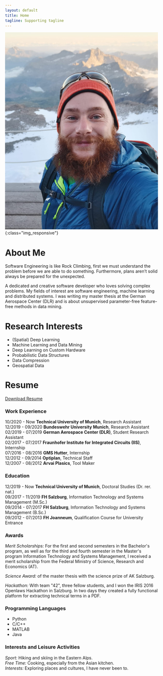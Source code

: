 ```yaml
---
layout: default
title: Home
tagline: Supporting tagline
---
```



![image-title-here](images/self.png){:class="img_responsive"}

# About Me
Software Engineering is like Rock Climbing, first we must understand the problem before we are able to do something. Furthermore, plans aren’t solid always be prepared for the unexpected.

A dedicated and creative software developer who loves solving complex problems. My fields of interest are software engineering, machine learning and distributed systems. I was writing my master thesis at the German Aerospace Center (DLR) and is about unsupervised parameter-free feature-free methods in data mining.
# Research Interests
* (Spatial) Deep Learning
* Machine Learning and Data Mining
* Deep Learning on Custom Hardware
* Probabilistic Data Structures
* Data Compression
* Geospatial Data

# Resume
<a id="basic_button" href="{% link /files/cv_gabriel_dax.pdf %}">Download Resume</a>

### Work Experience
10/2020 - Now     **Technical University of Munich**, Research Assistant <br/>
12/2019 - 09/2020 **Bundeswehr University Munich**, Research Assistant  <br/>
02/2019 - 07/2019 **German Aerospace Center (DLR)**, Student Research Assistant  <br/>
02/2017 - 07/2017 **Fraunhofer Institute for Integrated Circuits (IIS)**, Internship <br/>
07/2016 - 08/2016 **GMS Hutter**, Internship <br/>
12/2012 - 09/2014 **Optiplan**, Technical Staff <br/>
12/2007 - 08/2012 **Arvai Plasics**, Tool Maker <br/>

### Education
12/2019 - Now     **Technical University of Munich**, Doctoral Studies (Dr. rer. nat.) <br/>
09/2017 - 11/2019 **FH Salzburg**, Information Technology and Systems Management (M.Sc.) <br/>
09/2014 - 07/2017 **FH Salzburg**, Information Technology and Systems Management (B.Sc.) <br/>
09/2012 - 07/2013 **FH Joanneum**, Qualification Course for University Entrance <br/> 

### Awards
*Merit Scholarships:* For the first and second semesters in the Bachelor's program, 
as well as for the third and fourth semester in the Master's program Information Technology and Systems Management, 
I received a merit scholarship from the Federal Ministry of Science, Research and Economics (AT).

*Science Award:* of the master thesis with the science prize of AK Salzburg.

*Hackathon:* With team "42", three fellow students, and I won the IRIS 2016 Openlaws Hackathon in Salzburg. In two days they created a fully functional platform for extracting technical terms in a PDF.

### Programming Languages
* Python
* C/C++
* MATLAB
* Java

### Interests and Leisure Activities
*Sport:* Hiking and skiing in the Eastern Alps. <br/>
*Free Time:* Cooking, especially from the Asian kitchen. <br/>
*Interests:* Exploring places and cultures, I have never been to. <br/>
